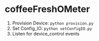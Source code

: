 # coffeeFreshOMeter

1. Provision Device: `python provision.py`
2. Set Config_IO: `python setConfigIO.py`
3. Listen for device_control events